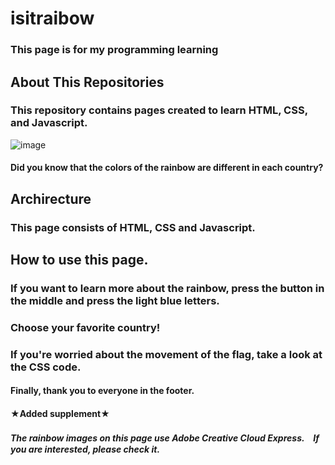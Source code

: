 # isitraibow
### This page is for my programming learning

## About This Repositories
### This repository contains pages created to learn HTML, CSS, and Javascript.
![image](https://user-images.githubusercontent.com/71498076/151884298-7da75b5b-c5ff-4837-b387-d3e9756352e2.png)
#### Did you know that the colors of the rainbow are different in each country?

## Archirecture
### This page consists of HTML, CSS and Javascript.

## How to use this page.
### If you want to learn more about the rainbow, press the button in the middle and press the light blue letters.
### Choose your favorite country!
### If you're worried about the movement of the flag, take a look at the CSS code.

#### Finally, thank you to everyone in the footer.

#### ★Added supplement★
##### The rainbow images on this page use Adobe Creative Cloud Express.　If you are interested, please check it.
